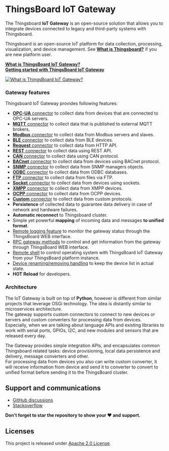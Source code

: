 # ThingsBoard IoT Gateway  

The Thingsboard **IoT Gateway** is an open-source solution that allows you to integrate devices connected to legacy and third-party systems with Thingsboard.  

Thingsboard is an open-source IoT platform for data collection, processing, visualization, and device management. See [**What is Thingsboard?**](https://thingsboard.io/docs/getting-started-guides/what-is-thingsboard/) if you are new platform user.  

[**What is ThingsBoard IoT Gateway?**](https://thingsboard.io/docs/iot-gateway/what-is-iot-gateway/)  
[**Getting started with ThingsBoard IoT Gateway**](https://thingsboard.io/docs/iot-gateway/getting-started/)

[![**What is ThingsBoard IoT Gateway?**](https://thingsboard.io/images/gateway/python-gateway-animd-ff.svg)](https://thingsboard.io/docs/iot-gateway/what-is-iot-gateway/)

### Gateway features

Thingsboard IoT Gateway provides following features:  

 - [**OPC-UA** connector](https://thingsboard.io/docs/iot-gateway/config/opc-ua/) to collect data from devices that are connected to OPC-UA servers.
 - [**MQTT** connector](https://thingsboard.io/docs/iot-gateway/config/mqtt/) to collect data that is published to external MQTT brokers. 
 - [**Modbus** connector](https://thingsboard.io/docs/iot-gateway/config/modbus/) to collect data from Modbus servers and slaves.
 - [**BLE** connector](https://thingsboard.io/docs/iot-gateway/config/ble/) to collect data from BLE devices.
 - [**Request** connector](https://thingsboard.io/docs/iot-gateway/config/request/) to collect data from HTTP API.
 - [**REST** connector](https://thingsboard.io/docs/iot-gateway/config/rest/) to collect data using REST API.
 - [**CAN** connector](https://thingsboard.io/docs/iot-gateway/config/can/) to collect data using CAN protocol.
 - [**BACnet** connector](https://thingsboard.io/docs/iot-gateway/config/bacnet/) to collect data from devices using BACnet protocol.
 - [**SNMP** connector](https://thingsboard.io/docs/iot-gateway/config/snmp/) to collect data from SNMP managers objects.
 - [**ODBC** connector](https://thingsboard.io/docs/iot-gateway/config/odbc/) to collect data from ODBC databases.
 - [**FTP** connector](https://thingsboard.io/docs/iot-gateway/config/ftp/) to collect data from files via FTP.
 - [**Socket** connector](https://thingsboard.io/docs/iot-gateway/config/socket/) to collect data from devices using sockets.
 - [**XMPP** connector](https://thingsboard.io/docs/iot-gateway/config/xmpp) to collect data from XMPP devices.
 - [**OCPP** connector](https://thingsboard.io/docs/iot-gateway/config/ocpp) to collect data from OCPP devices.
 - [**Custom** connector](https://thingsboard.io/docs/iot-gateway/custom/) to collect data from custom protocols.
 - **Persistence** of collected data to guarantee data delivery in case of network and hardware failures.
 - **Automatic reconnect** to Thingsboard cluster.
 - Simple yet powerful **mapping** of incoming data and messages **to unified format**.
 - [Remote logging feature](https://thingsboard.io/docs/iot-gateway/guides/how-to-enable-remote-logging/) to monitor the gateway status through the ThingsBoard WEB interface.
 - [RPC gateway methods](https://thingsboard.io/docs/iot-gateway/guides/how-to-use-gateway-rpc-methods/) to control and get information from the gateway through ThingsBoard WEB interface.
 - [Remote shell](https://thingsboard.io/docs/iot-gateway/guides/how-to-enable-remote-shell/) to control operating system with ThingsBoard IoT Gateway from your ThingsBoard platform instance.
 - [Device renaming/removing handling](https://thingsboard.io/docs/iot-gateway/how-device-removing-renaming-works/) to keep the device list in actual state.
 - **HOT Reload** for developers.
  
### Architecture  

The IoT Gateway is built on top of **Python**, however is different from similar projects that leverage OSGi technology.
The idea is distantly similar to microservices architecture.  
The gateway supports custom connectors to connect to new devices or servers and custom converters for processing data from devices.  
Especially, when we are talking about language APIs and existing libraries to work with serial ports, GPIOs, I2C, and new modules and sensors that are released every day.  

The Gateway provides simple integration APIs, and encapsulates common Thingsboard related tasks: device provisioning, local data persistence and delivery, message converters and other.  
For processing data from devices you also can write custom converter, it will receive information from device and send it to converter to convert to unified format before sending it to the ThingsBoard cluster.  

## Support and communications

 - [GitHub discussions](https://github.com/thingsboard/thingsboard-gateway/discussions)
 - [Stackoverflow](http://stackoverflow.com/questions/tagged/thingsboard-gateway)
 
**Don't forget to star the repository to show your ❤️ and support.**

## Licenses

This project is released under [Apache 2.0 License](./LICENSE).
